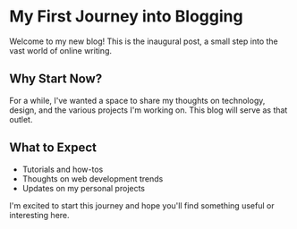 # My First Journey into Blogging

Welcome to my new blog! This is the inaugural post, a small step into the vast world of online writing.

## Why Start Now?

For a while, I've wanted a space to share my thoughts on technology, design, and the various projects I'm working on. This blog will serve as that outlet.

## What to Expect

*   Tutorials and how-tos
*   Thoughts on web development trends
*   Updates on my personal projects

I'm excited to start this journey and hope you'll find something useful or interesting here.
